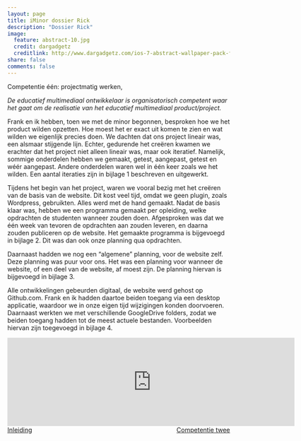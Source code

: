 ```yaml
---
layout: page
title: iMinor dossier Rick
description: "Dossier Rick"
image:
  feature: abstract-10.jpg
  credit: dargadgetz
  creditlink: http://www.dargadgetz.com/ios-7-abstract-wallpaper-pack-for-iphone-5-and-ipod-touch-retina/
share: false
comments: false
---
```

Competentie één: projectmatig werken,

<i>De educatief multimediaal ontwikkelaar is organisatorisch competent waar het gaat om de realisatie van het educatief multimediaal product/project.</i>

Frank en ik hebben, toen we met de minor begonnen, besproken hoe we het product wilden opzetten. Hoe moest het er exact uit komen te zien en wat wilden we eigenlijk precies doen. We dachten dat ons project lineair was, een alsmaar stijgende lijn. Echter, gedurende het creëren kwamen we erachter dat het project niet alleen lineair was, maar ook iteratief. Namelijk, sommige onderdelen hebben we gemaakt, getest, aangepast, getest en wéér aangepast. Andere onderdelen waren wel in één keer zoals we het wilden. Een aantal iteraties zijn in bijlage 1 beschreven en uitgewerkt. 

Tijdens het begin van het project, waren we vooral bezig met het creëren van de basis van de website. Dit kost veel tijd, omdat we geen plugin, zoals Wordpress, gebruikten. Alles werd met de hand gemaakt. Nadat de basis klaar was, hebben we een programma gemaakt per opleiding, welke opdrachten de studenten wanneer zouden doen. Afgesproken was dat we één week van tevoren de opdrachten aan zouden leveren, en daarna zouden publiceren op de website. Het gemaakte programma is bijgevoegd in bijlage 2. Dit was dan ook onze planning qua opdrachten.

Daarnaast hadden we nog een “algemene” planning, voor de website zelf. Deze planning was puur voor ons. Het was een planning voor wanneer de website, of een deel van de website, af moest zijn. De planning hiervan is bijgevoegd in bijlage 3.

Alle ontwikkelingen gebeurden digitaal, de website werd gehost op Github.com. Frank en ik hadden daartoe beiden toegang via een desktop applicatie, waardoor we in onze eigen tijd wijzigingen konden doorvoeren. Daarnaast werkten we met verschillende GoogleDrive folders, zodat we beiden toegang hadden tot de meest actuele bestanden. Voorbeelden hiervan zijn toegevoegd in bijlage 4.



<iframe src="https://drive.google.com/embeddedfolderview?id=0BycjBNS3AKDWZTJXaVNMcnhBekE#list" width="650" height="200" frameborder="0"></iframe>



<div style="float: left"> 
<a href="{{ site.url }}/iminor-rick/introduction/" class="btn">Inleiding</a>
</div>

<div style="float: right"> 
<a href="{{ site.url }}/iminor-rick/competentie2/" class="btn">Competentie twee</a>
</div>